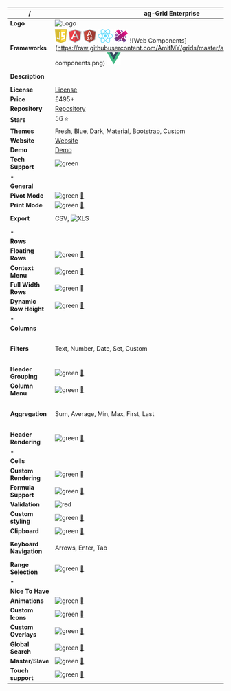 |**/**|ag-Grid Enterprise|UI Grid|
|-----|------------------|-------|
|**Logo**|![Logo](https://www.ag-grid.com/images/logo.png)||
|**Frameworks**|![Javascript](https://raw.githubusercontent.com/AmitMY/grids/master/assets/frameworks/javascript.png) ![Angular1](https://raw.githubusercontent.com/AmitMY/grids/master/assets/frameworks/angular1.png) ![Angular2](https://raw.githubusercontent.com/AmitMY/grids/master/assets/frameworks/angular2.png) ![React](https://raw.githubusercontent.com/AmitMY/grids/master/assets/frameworks/react.png) ![Aurelia](https://raw.githubusercontent.com/AmitMY/grids/master/assets/frameworks/aurelia.png) ![Web Components](https://raw.githubusercontent.com/AmitMY/grids/master/assets/frameworks/web components.png) ![Vue](https://raw.githubusercontent.com/AmitMY/grids/master/assets/frameworks/vue.png)|![Angular1](https://raw.githubusercontent.com/AmitMY/grids/master/assets/frameworks/angular1.png)|
|**Description**||A Data Grid|
|**License**|[License](https://github.com/ceolter/ag-grid-enterprise/blob/master/LICENSE.md)|MIT|
|**Price**|£495+|Free|
|**Repository**|[Repository](https://github.com/ceolter/ag-grid-enterprise)|[Repository](https://github.com/angular-ui/ui-grid)|
|**Stars**|56 :star:|4,595 :star:|
|**Themes**|Fresh, Blue, Dark, Material, Bootstrap, Custom|Custom|
|**Website**|[Website](https://www.ag-grid.com/)|[Website](http://ui-grid.info/)|
|**Demo**|[Demo](https://www.ag-grid.com/example.php)|[Demo](http://ui-grid.info/)|
|**Tech Support**|![green](http://placehold.it/23/c5f015/000000?text=+)|![red](http://placehold.it/23/f03c15/000000?text=+)|
|**-**|||
|**General**|||
|**Pivot Mode**|![green](http://placehold.it/23/c5f015/000000?text=+) [:book:](https://www.ag-grid.com/javascript-grid-pivoting/)|![red](http://placehold.it/23/f03c15/000000?text=+)|
|**Print Mode**|![green](http://placehold.it/23/c5f015/000000?text=+) [:book:](https://www.ag-grid.com/javascript-grid-for-print/)|![red](http://placehold.it/23/f03c15/000000?text=+)|
|**Export**|CSV, ![XLS](https://raw.githubusercontent.com/teambox/Free-file-icons/master/32px/xls.png)|CSV, ![PDF](https://raw.githubusercontent.com/teambox/Free-file-icons/master/32px/pdf.png)|
|**-**|||
|**Rows**|||
|**Floating Rows**|![green](http://placehold.it/23/c5f015/000000?text=+) [:book:](https://www.ag-grid.com/javascript-grid-floating/#gsc.tab=0)|![red](http://placehold.it/23/f03c15/000000?text=+)|
|**Context Menu**|![green](http://placehold.it/23/c5f015/000000?text=+) [:book:](https://www.ag-grid.com/javascript-grid-context-menu/#gsc.tab=0)|![red](http://placehold.it/23/f03c15/000000?text=+)|
|**Full Width Rows**|![green](http://placehold.it/23/c5f015/000000?text=+) [:book:](https://www.ag-grid.com/javascript-grid-master-detail/)|![red](http://placehold.it/23/f03c15/000000?text=+)|
|**Dynamic Row Height**|![green](http://placehold.it/23/c5f015/000000?text=+) [:book:](https://www.ag-grid.com/javascript-grid-row-height/)|![red](http://placehold.it/23/f03c15/000000?text=+)|
|**-**|||
|**Columns**|||
|**Filters**|Text, Number, Date, Set, Custom|Text, Number, Set, Custom|
|**Header Grouping**|![green](http://placehold.it/23/c5f015/000000?text=+) [:book:](https://www.ag-grid.com/javascript-grid-grouping-headers/)|![red](http://placehold.it/23/f03c15/000000?text=+)|
|**Column Menu**|![green](http://placehold.it/23/c5f015/000000?text=+) [:book:](https://www.ag-grid.com/javascript-grid-column-menu/#gsc.tab=0)|![red](http://placehold.it/23/f03c15/000000?text=+)|
|**Aggregation**|Sum, Average, Min, Max, First, Last|Sum, Average, Min, Max, Custom|
|**Header Rendering**|![green](http://placehold.it/23/c5f015/000000?text=+) [:book:](https://www.ag-grid.com/javascript-grid-header-rendering/)|![red](http://placehold.it/23/f03c15/000000?text=+)|
|**-**|||
|**Cells**|||
|**Custom Rendering**|![green](http://placehold.it/23/c5f015/000000?text=+) [:book:](https://www.ag-grid.com/javascript-grid-cell-rendering/#gsc.tab=0)|![red](http://placehold.it/23/f03c15/000000?text=+)|
|**Formula Support**|![green](http://placehold.it/23/c5f015/000000?text=+) [:book:](https://www.ag-grid.com/javascript-grid-cell-expressions/#gsc.tab=0)|![red](http://placehold.it/23/f03c15/000000?text=+)|
|**Validation**|![red](http://placehold.it/23/f03c15/000000?text=+)|![green](http://placehold.it/23/c5f015/000000?text=+) [:book:](http://ui-grid.info/docs/#/tutorial/322_validation)|
|**Custom styling**|![green](http://placehold.it/23/c5f015/000000?text=+) [:book:](https://www.ag-grid.com/javascript-grid-cell-styling/#gsc.tab=0)|![red](http://placehold.it/23/f03c15/000000?text=+)|
|**Clipboard**|![green](http://placehold.it/23/c5f015/000000?text=+) [:book:](https://www.ag-grid.com/javascript-grid-clipboard/)|![red](http://placehold.it/23/f03c15/000000?text=+)|
|**Keyboard Navigation**|Arrows, Enter, Tab|Arrows, Enter, Tab, Page|
|**Range Selection**|![green](http://placehold.it/23/c5f015/000000?text=+) [:book:](https://www.ag-grid.com/javascript-grid-range-selection/)|![red](http://placehold.it/23/f03c15/000000?text=+)|
|**-**|||
|**Nice To Have**|||
|**Animations**|![green](http://placehold.it/23/c5f015/000000?text=+) [:book:](https://www.ag-grid.com/javascript-grid-animation/#gsc.tab=0)|![red](http://placehold.it/23/f03c15/000000?text=+)|
|**Custom Icons**|![green](http://placehold.it/23/c5f015/000000?text=+) [:book:](https://www.ag-grid.com/javascript-grid-icons/#gsc.tab=0)|![red](http://placehold.it/23/f03c15/000000?text=+)|
|**Custom Overlays**|![green](http://placehold.it/23/c5f015/000000?text=+) [:book:](https://www.ag-grid.com/javascript-grid-overlays/#gsc.tab=0)|![blue](http://placehold.it/23/1589F0/000000?text=+)|
|**Global Search**|![green](http://placehold.it/23/c5f015/000000?text=+) [:book:](https://www.ag-grid.com/javascript-grid-filtering/#gsc.tab=0)|![red](http://placehold.it/23/f03c15/000000?text=+)|
|**Master/Slave**|![green](http://placehold.it/23/c5f015/000000?text=+) [:book:](https://www.ag-grid.com/javascript-grid-master-slave/#gsc.tab=0)|![red](http://placehold.it/23/f03c15/000000?text=+)|
|**Touch support**|![green](http://placehold.it/23/c5f015/000000?text=+) [:book:](https://www.ag-grid.com/javascript-grid-touch/#gsc.tab=0)|![red](http://placehold.it/23/f03c15/000000?text=+)|